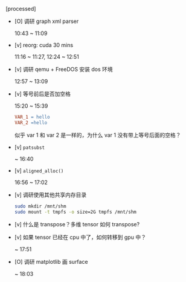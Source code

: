 [processed]

* [O] 调研 graph xml parser

    10:43 ~ 11:09

* [v] reorg: cuda 30 mins

    11:16 ~ 11:27, 12:24 ~ 12:51

* [v] 调研 qemu + FreeDOS 安装 dos 环境

    12:57 ~ 13:09

* [v] 等号前后是否加空格

    15:20 ~ 15:39

    ```makefile
    VAR_1 = hello
    VAR_2 =hello
    ```

    似乎 var 1 和 var 2 是一样的，为什么 var 1 没有带上等号后面的空格？

* [v] `patsubst`
    
    ~ 16:40

* [v] `aligned_alloc()`

    16:56 ~ 17:02

* [v] 调研使用其他共享内存目录

    ```bash
    sudo mkdir /mnt/shm
    sudo mount -t tmpfs -o size=2G tmpfs /mnt/shm
    ```

* [v] 什么是 transpose？多维 tensor 如何 transpose?

* [v] 如果 tensor 已经在 cpu 中了，如何转移到 gpu 中？

    ~ 17:51

* [O] 调研 matplotlib 画 surface

    ~ 18:03
